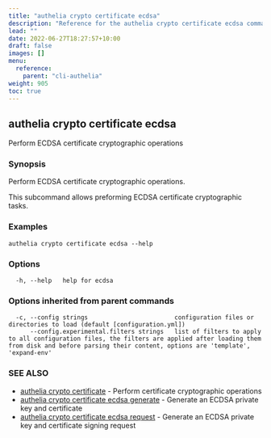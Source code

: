 ```yaml
---
title: "authelia crypto certificate ecdsa"
description: "Reference for the authelia crypto certificate ecdsa command."
lead: ""
date: 2022-06-27T18:27:57+10:00
draft: false
images: []
menu:
  reference:
    parent: "cli-authelia"
weight: 905
toc: true
---
```


## authelia crypto certificate ecdsa

Perform ECDSA certificate cryptographic operations

### Synopsis

Perform ECDSA certificate cryptographic operations.

This subcommand allows preforming ECDSA certificate cryptographic tasks.

### Examples

```
authelia crypto certificate ecdsa --help
```

### Options

```
  -h, --help   help for ecdsa
```

### Options inherited from parent commands

```
  -c, --config strings                        configuration files or directories to load (default [configuration.yml])
      --config.experimental.filters strings   list of filters to apply to all configuration files, the filters are applied after loading them from disk and before parsing their content, options are 'template', 'expand-env'
```

### SEE ALSO

* [authelia crypto certificate](authelia_crypto_certificate.md)	 - Perform certificate cryptographic operations
* [authelia crypto certificate ecdsa generate](authelia_crypto_certificate_ecdsa_generate.md)	 - Generate an ECDSA private key and certificate
* [authelia crypto certificate ecdsa request](authelia_crypto_certificate_ecdsa_request.md)	 - Generate an ECDSA private key and certificate signing request

